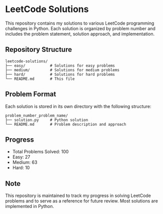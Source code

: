# LeetCode Solutions

This repository contains my solutions to various LeetCode programming challenges in Python. Each solution is organized by problem number and includes the problem statement, solution approach, and implementation.

## Repository Structure

```
leetcode-solutions/
├── easy/           # Solutions for easy problems
├── medium/         # Solutions for medium problems
├── hard/           # Solutions for hard problems
└── README.md       # This file
```

## Problem Format

Each solution is stored in its own directory with the following structure:
```
problem_number_problem_name/
├── solution.py     # Python solution
└── README.md       # Problem description and approach
```

## Progress

- Total Problems Solved: 100
- Easy: 27
- Medium: 63
- Hard: 10

## Note

This repository is maintained to track my progress in solving LeetCode problems and to serve as a reference for future review. Most solutions are implemented in Python. 